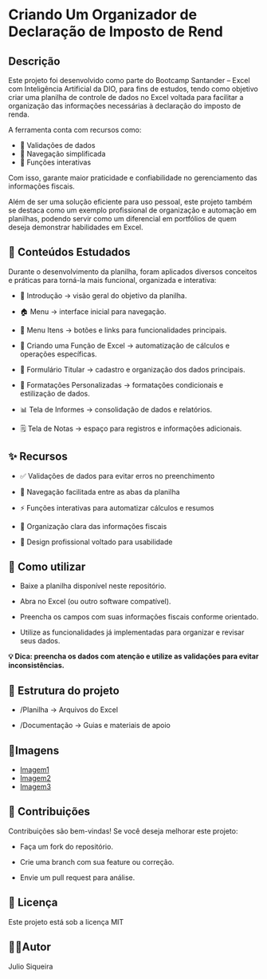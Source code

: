 # Criando Um Organizador de Declaração de Imposto de Rend
## Descrição
Este projeto foi desenvolvido como parte do Bootcamp Santander – Excel com Inteligência Artificial da DIO, para fins de estudos, tendo como objetivo criar uma planilha de controle de dados no Excel voltada 
para facilitar a organização das informações necessárias à declaração do imposto de renda.

A ferramenta conta com recursos como:
* 🔹 Validações de dados
* 🔹 Navegação simplificada
* 🔹 Funções interativas

Com isso, garante maior praticidade e confiabilidade no gerenciamento das informações fiscais.

Além de ser uma solução eficiente para uso pessoal, este projeto também se destaca como um exemplo profissional de organização e automação em planilhas, podendo servir como um diferencial em portfólios de quem deseja demonstrar habilidades em Excel.

## 📘 Conteúdos Estudados

Durante o desenvolvimento da planilha, foram aplicados diversos conceitos e práticas para torná-la mais funcional, organizada e interativa:

* 📖 Introdução → visão geral do objetivo da planilha.

* 🏠 Menu → interface inicial para navegação.

* 🔗 Menu Itens → botões e links para funcionalidades principais.

* 🧮 Criando uma Função de Excel → automatização de cálculos e operações específicas.

* 📝 Formulário Titular → cadastro e organização dos dados principais.

* 🎨 Formatações Personalizadas → formatações condicionais e estilização de dados.

* 📊 Tela de Informes → consolidação de dados e relatórios.

* 🗒️ Tela de Notas → espaço para registros e informações adicionais.

## ✨ Recursos

* ✅ Validações de dados para evitar erros no preenchimento

* 🧭 Navegação facilitada entre as abas da planilha

* ⚡ Funções interativas para automatizar cálculos e resumos

* 📂 Organização clara das informações fiscais

* 🎨 Design profissional voltado para usabilidade

## 🚀 Como utilizar

* Baixe a planilha disponível neste repositório.

* Abra no Excel (ou outro software compatível).

* Preencha os campos com suas informações fiscais conforme orientado.

* Utilize as funcionalidades já implementadas para organizar e revisar seus dados.

**💡 Dica: preencha os dados com atenção e utilize as validações para evitar inconsistências.**

## 📂 Estrutura do projeto

* /Planilha → Arquivos do Excel

* /Documentação → Guias e materiais de apoio

## 🔗Imagens
  * [Imagem1](https://github.com/siqueirago/Planilha-organizadora-declaracao-imposto-de-renda/blob/main/image1.png)
  * [Imagem2](https://github.com/siqueirago/Planilha-organizadora-declaracao-imposto-de-renda/blob/main/image2.png)
  * [Imagem3](https://github.com/siqueirago/Planilha-organizadora-declaracao-imposto-de-renda/blob/main/image3.png)
  
  

## 🤝 Contribuições

Contribuições são bem-vindas! Se você deseja melhorar este projeto:

* Faça um fork do repositório.

* Crie uma branch com sua feature ou correção.

* Envie um pull request para análise.

## 📄 Licença

Este projeto está sob a licença MIT
## 👨‍🎓Autor
Julio Siqueira
